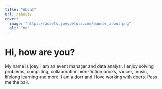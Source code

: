 ```yaml
---
title: "About"
url: /about/
cover:
  image: "https://assets.joeypetosa.com/banner_about.png"
  alt: "me"
---
```


# Hi, how are you?  

My name is joey. I am an event manager and data analyst. I enjoy solving problems, computing, collaboration, non-fiction books, soccer, music, lifelong learning and more. I am a doer and I love working with doers. Pass me the ball.  

